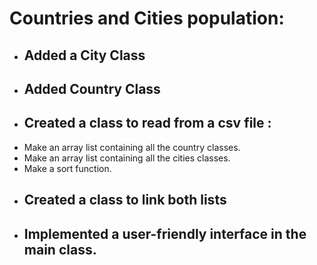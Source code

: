 # Countries and Cities population:

* ## Added a City Class
  

* ## Added Country Class
  

* ## Created a class to read from a csv file :
- Make an array list containing all the country classes.
- Make an array list containing all the cities classes.
- Make a sort function.


* ## Created a class to link both lists

* ## Implemented a user-friendly interface in the main class.
